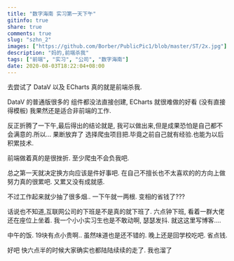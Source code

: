 ```yaml
---
title: "数字海南 实习第一天下午"
gitinfo: true
share: true
comments: true
slug: "szhn_2"
images: ["https://github.com/Borber/PublicPic1/blob/master/ST/2x.jpg"] 
description: "妈的,前端杀我"
tags: ["前端", "实习", "公司", "数字海南"]
date: 2020-08-03T18:22:04+08:00
---
```


去尝试了 DataV 以及 ECharts 真的就是前端杀我.

DataV 的普通版很多的 组件都没法直接创建, ECharts 就很难做的好看 (没有直接得模板) 我果然还是适合非前端的工作.

反正折腾了一下午,最后得出的结论就是, 我可以做出来,但是成果恐怕是自己都不会满意的.所以… 果断放弃了 选择爬虫项目把.毕竟之前自己就有经验.也能为以后积累技术.

前端做着真的是很挫折. 至少爬虫不会负我吧.

总之第一天就决定换方向应该是件好事吧. 在自己不擅长也不太喜欢的的方向上做努力真的很累吧. 又累又没有成就感.

不过工作起来就少抽了很多烟.. 一下午就一两根. 变相的省钱了??? 

话说也不知道,互联网公司的下班是不是真的就下班了. 六点钟下班, 看着一群大佬还在座位上坐着. 我一个小小实习生也是不敢动啊, 瑟瑟发抖. 就这这里写博客….

中午的饭. 19块有点小贵啊.. 虽然味道也是还不错的. 晚上还是回学校吃吧. 省点钱. 

好吧 快六点半的时候大家确实也都陆陆续续的走了. 我也溜了

